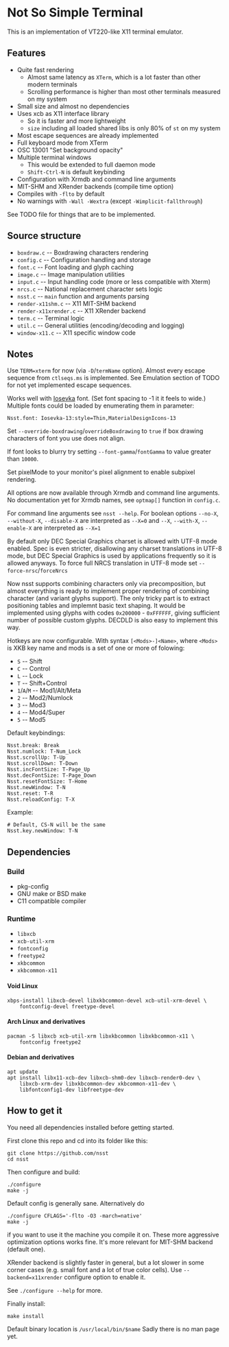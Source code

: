 Not So Simple Terminal
======================
This is an implementation of VT220-like X11 terminal emulator.

## Features
* Quite fast rendering
    * Almost same latency as `XTerm`, which is a lot faster than other modern terminals
    * Scrolling performance is higher than most other terminals measured on my system
* Small size and almost no dependencies
* Uses xcb as X11 interface library
    * So it is faster and more lightweight
    * `size` including all loaded shared libs is only 80% of `st` on my system
* Most escape sequences are already implemented
* Full keyboard mode from XTerm
* OSC 13001 "Set background opacity"
* Multiple terminal windows
    * This would be extended to full daemon mode
    * `Shift-Ctrl-N` is default keybinding
* Configuration with Xrmdb and command line arguments
* MIT-SHM and XRender backends (compile time option)
* Compiles with `-flto` by default
* No warnings with `-Wall -Wextra` (except `-Wimplicit-fallthrough`)

See TODO file for things that are to be implemented.

## Source structure

* `boxdraw.c` -- Boxdrawing characters rendering
* `config.c` -- Configuration handling and storage
* `font.c` -- Font loading and glyph caching
* `image.c` -- Image manipulation utilities
* `input.c` -- Input handling code (more or less compatible with Xterm)
* `nrcs.c` -- National replacement character sets logic
* `nsst.c` -- `main` function and arguments parsing
* `render-x11shm.c` -- X11 MIT-SHM backend
* `render-x11xrender.c` -- X11 XRender backend
* `term.c` -- Terminal logic
* `util.c` -- General utilities (encoding/decoding and logging)
* `window-x11.c` -- X11 specific window code

## Notes

Use `TERM=xterm` for now (via `-D`/`termName` option). Almost every escape sequence from `ctlseqs.ms` is implemented.
See Emulation section of TODO for not yet implemented escape sequences.

Works well with [Iosevka](https://github.com/be5invis/Iosevka) font. (Set font spacing to -1 it it feels to wide.)
Multiple fonts could be loaded by enumerating them in parameter:

    Nsst.font: Iosevka-13:style=Thin,MaterialDesignIcons-13

Set `--override-boxdrawing`/`overrideBoxdrawing` to `true` if box drawing characters of font you use does not align.

If font looks to blurry try setting `--font-gamma`/`fontGamma` to value greater than `10000`.

Set pixelMode to your monitor's pixel alignment to enable subpixel rendering.

All options are now available through Xrmdb and command line arguments.
No documentation yet for Xrmdb names, see `optmap[]` function in `config.c`.

For command line arguments see `nsst --help`.
For boolean options `--no-X`, `--without-X`, `--disable-X` are interpreted as `--X=0` and
`--X`, `--with-X`, `--enable-X` are interpreted as `--X=1`

By default only DEC Special Graphics charset is allowed with UTF-8 mode enabled.
Spec is even stricter, disallowing any charset translations in UTF-8 mode, but DEC Special Graphics is used by applications frequently so it is allowed anyways.
To force full NRCS translation in UTF-8 mode set `--force-nrsc`/`forceNrcs`

Now nsst supports combining characters only via precomposition, but almost everything is ready to implement proper rendering of combining character (and variant glyphs support).
The only tricky part is to extract positioning tables and implemnt basic text shaping. It would be implemented using glyphs with codes `0x200000` - `0xFFFFFF`,
giving sufficient number of possible custom glyphs. DECDLD is also easy to implement this way.

Hotkeys are now configurable. With syntax `[<Mods>-]<Name>`, where `<Mods>` is XKB key name and mods is a set of one or more of folowing:

* `S` -- Shift
* `C` -- Control
* `L` -- Lock
* `T` -- Shift+Control
* `1`/`A`/`M` -- Mod1/Alt/Meta
* `2` -- Mod2/Numlock
* `3` -- Mod3
* `4` -- Mod4/Super
* `5` -- Mod5

Default keybindings:

    Nsst.break: Break
    Nsst.numlock: T-Num_Lock
    Nsst.scrollUp: T-Up
    Nsst.scrollDown: T-Down
    Nsst.incFontSize: T-Page_Up
    Nsst.decFontSize: T-Page_Down
    Nsst.resetFontSize: T-Home
    Nsst.newWindow: T-N
    Nsst.reset: T-R
    Nsst.reloadConfig: T-X

Example:

    # Default, CS-N will be the same
    Nsst.key.newWindow: T-N

## Dependencies
### Build

* pkg-config
* GNU make or BSD make
* C11 compatible compiler

### Runtime
* `libxcb`
* `xcb-util-xrm`
* `fontconfig`
* `freetype2`
* `xkbcommon`
* `xkbcommon-x11`

#### Void Linux

    xbps-install libxcb-devel libxkbcommon-devel xcb-util-xrm-devel \
        fontconfig-devel freetype-devel

#### Arch Linux and derivatives

    pacman -S libxcb xcb-util-xrm libxkbcommon libxkbcommon-x11 \
        fontconfig freetype2

#### Debian and derivatives

    apt update
    apt install libx11-xcb-dev libxcb-shm0-dev libxcb-render0-dev \
        libxcb-xrm-dev libxkbcommon-dev xkbcommon-x11-dev \
        libfontconfig1-dev libfreetype-dev

## How to get it

You need all dependencies installed before getting started.

First clone this repo and cd into its folder like this:

    git clone https://github.com/nsst
    cd nsst

Then configure and build:

    ./configure
    make -j

Default config is generally sane.
Alternatively do

    ./configure CFLAGS='-flto -O3 -march=native'
    make -j

if you want to use it the machine you compile it on.
These more aggressive optimization options works fine.
It's more relevant for MIT-SHM backend (default one).

XRender backend is slightly faster in general,
but a lot slower in some corner cases (e.g. small font and a lot of true color cells).
Use `--backend=x11xrender` configure option to enable it.

See `./configure --help` for more.

Finally install:

    make install

Default binary location is `/usr/local/bin/$name`
Sadly there is no man page yet.
